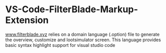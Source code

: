 # VS-Code-FilterBlade-Markup-Extension
www.filterblade.xyz relies on a domain language (.option) file to generate the overview, customize and lootsimulator screen. This language provides basic syntax highlight support for visual studio code
